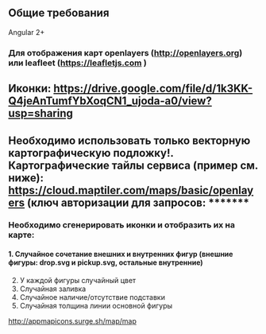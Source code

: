 ## Общие требования
Angular 2+
### Для отображения карт openlayers (http://openlayers.org)  или leafleet (https://leafletjs.com )
## Иконки: https://drive.google.com/file/d/1k3KK-Q4jeAnTumfYbXoqCN1_ujoda-a0/view?usp=sharing 
## Необходимо использовать только векторную картографическую подложку!. Картографические тайлы сервиса (пример см. ниже):  https://cloud.maptiler.com/maps/basic/openlayers (ключ авторизации для запросов: *******

### Необходимо сгенерировать иконки и отобразить их на карте:
#### 1. Случайное сочетание внешних и внутренних фигур (внешние фигуры: drop.svg и pickup.svg, остальные внутренние)
2. У каждой фигуры случайный цвет
3. Случайная заливка
4. Случайное наличие/отсутствие подставки
5. Случайная толщина линии основной фигуры


http://appmapicons.surge.sh/map/map

